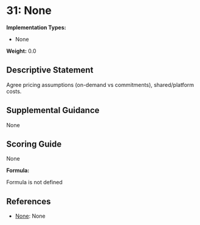 # 31: None

**Implementation Types:**

- None

**Weight:** 0.0

## Descriptive Statement

Agree pricing assumptions (on-demand vs commitments), shared/platform costs.

## Supplemental Guidance

None

## Scoring Guide

None

**Formula:**

Formula is not defined

## References

- [None](None): None

